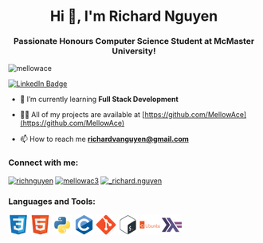 <h1 align="center">Hi 👋, I'm Richard Nguyen</h1>
<h3 align="center">Passionate Honours Computer Science Student at McMaster University!</h3>

<p align="left"> <img src="https://komarev.com/ghpvc/?username=mellowace&label=Profile%20views&color=0e75b6&style=flat" alt="mellowace" /> </p>

<div id="badges">
  <a href="https://www.linkedin.com/in/richnguyenn/">
    <img src="https://img.shields.io/badge/LinkedIn-blue?style=for-the-badge&logo=linkedin&logoColor=white" alt="LinkedIn Badge"/>
  </a>
</div>

- 🌱 I’m currently learning **Full Stack Development**

- 👨‍💻 All of my projects are available at [https://github.com/MellowAce](https://github.com/MellowAce)

- 📫 How to reach me **richardvanguyen@gmail.com**

<h3 align="left">Connect with me:</h3>
<p align="left">
<a href="https://codepen.io/richnguyen" target="blank"><img align="center" src="https://raw.githubusercontent.com/rahuldkjain/github-profile-readme-generator/master/src/images/icons/Social/codepen.svg" alt="richnguyen" height="30" width="40" /></a>
<a href="https://twitter.com/mellowac3" target="blank"><img align="center" src="https://raw.githubusercontent.com/rahuldkjain/github-profile-readme-generator/master/src/images/icons/Social/twitter.svg" alt="mellowac3" height="30" width="40" /></a>
<a href="https://instagram.com/_richard.nguyen" target="blank"><img align="center" src="https://raw.githubusercontent.com/rahuldkjain/github-profile-readme-generator/master/src/images/icons/Social/instagram.svg" alt="_richard.nguyen" height="30" width="40" /></a>
</p>

<h3 align="left">Languages and Tools:</h3>
<p align="left">
  <div>
    <img src="https://github.com/devicons/devicon/blob/master/icons/css3/css3-original.svg" alt="css3" width="40" height="40"/>
    <img src="https://github.com/devicons/devicon/blob/master/icons/html5/html5-original.svg" alt="html5" width="40" height="40"/>
    <img src="https://github.com/devicons/devicon/blob/master/icons/python/python-original.svg" alt="python" width="40" height="40"/>
    <img src="https://github.com/devicons/devicon/blob/master/icons/c/c-original.svg" alt="c" width="40" height="40"/>
    <img src="https://github.com/devicons/devicon/blob/master/icons/git/git-original.svg" alt="git" width="40" height="40"/>
    <img src="https://github.com/devicons/devicon/blob/master/icons/bash/bash-original.svg" alt="bash" width="40" height="40"/>
    <img src="https://github.com/devicons/devicon/blob/master/icons/ubuntu/ubuntu-plain-wordmark.svg" alt="ubuntu" width="40" height="40"/>
    <img src="https://github.com/devicons/devicon/blob/master/icons/haskell/haskell-original.svg" alt="haskell" width="40" height="40"/>
  </div>
</p>

